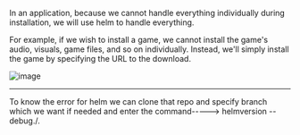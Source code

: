 In an application, because we cannot handle everything individually during installation, we will use helm to handle everything.

For example, if we wish to install a game, we cannot install the game's audio, visuals, game files, and so on individually. Instead, we'll simply install the game by specifying the URL to the download.

![image](https://github.com/user-attachments/assets/46f7ec4f-8a53-4b1c-b424-2307dee9c2cc)


*********************
To know the error for helm we can clone that repo and specify branch which we want if needed and enter the command-----> helmversion <file name > --debug./.
